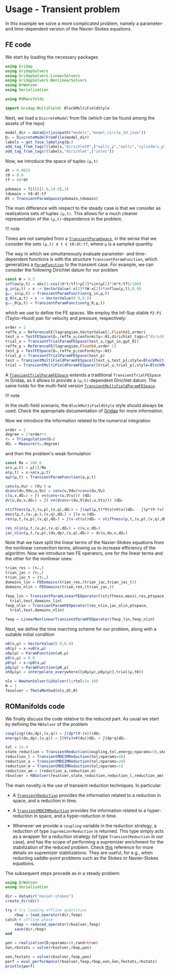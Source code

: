 # Usage - Transient problem

In this example we solve a more complicated problem, namely a parameter- and time-dependent version of the Navier-Stokes equations.

## FE code 

We start by loading the necessary packages  

```julia
using Gridap
using GridapSolvers
using GridapSolvers.LinearSolvers
using GridapSolvers.NonlinearSolvers
using DrWatson
using Serialization

using ROManifolds

import Gridap.MultiField: BlockMultiFieldStyle
```

Next, we load a `DiscreteModel` from file (which can be found among the assets of the repo)

```julia
model_dir = datadir(joinpath("models","model_circle_2d.json"))
Ωₕ = DiscreteModelFromFile(model_dir)
labels = get_face_labeling(Ωₕ)
add_tag_from_tags!(labels,"dirichlet0",["walls_p","walls","cylinders_p","cylinders"])
add_tag_from_tags!(labels,"dirichlet",["inlet"])
```

Now, we introduce the space of tuples `(μ,t)` 

``` julia 
dt = 0.0025
t0 = 0.0
tf = 60*dt

pdomain = fill([1.0,10.0],3)
tdomain = t0:dt:tf
Dt = TransientParamSpace(pdomain,tdomain)
```

The main difference with respect to the steady case is that we consider as realizations sets of tuples `(μ,t)`. This allows for a much cleaner representation of the `(μ,t)`-dependence in the problem. 

!!! note

  Times are not sampled from a [`TransientParamSpace`](@ref), in the sense that we consider the sets `(μ,t) ∀ t ∈ t0:dt:tf`, where `μ` is a sampled quantity.

The way in which we simultaneously evaluate parameter- and time-dependent functions is with the structure `TransientParamFunction`, which generalizes a [`ParamFunction`](@ref) to the transient case. For example, we can consider the following Dirichlet datum for our problem

```julia
const W = 0.5
inflow(μ,t) = abs(1-cos(2π*t/tf)+μ[3]*sin(μ[2]*2π*t/tf)/100)
g_in(μ,t) = x -> VectorValue(-x[2]*(W-x[2])*inflow(μ,t),0.0)
gₚₜ_in(μ,t) = TransientParamFunction(g_in,μ,t)
g_0(x,μ,t) = x -> VectorValue(0.0,0.0)
gₚₜ_0(μ,t) = TransientParamFunction(g_0,μ,t)
```

which we use to define the FE spaces. We employ the Inf-Sup stable `P2-P1` (Taylor-Hood) pair for velocity and pressure, respectively:

```julia
order = 2
reffe_u = ReferenceFE(lagrangian,VectorValue{2,Float64},order)
test_u = TestFESpace(Ωₕ,reffe_u;conformity=:H1,dirichlet_tags=["dirichlet","dirichlet0"])
trial_u = TransientTrialParamFESpace(test_u,[gμt_in,gμt_0])
reffe_p = ReferenceFE(lagrangian,Float64,order-1)
test_p = TestFESpace(Ωₕ,reffe_p;conformity=:H1)
trial_p = TransientTrialParamFESpace(test_p)
test = TransientMultiFieldParamFESpace([test_u,test_p];style=BlockMultiFieldStyle())
trial = TransientMultiFieldParamFESpace([trial_u,trial_p];style=BlockMultiFieldStyle())
```

A [`TransientTrialParamFESpace`](@ref) extends a traditional `TransientTrialFESpace` in Gridap, as it allows to provide a `(μ,t)`-dependent Dirichlet datum. The same holds for the multi-field version [`TransientMultiFieldParamFESpace`](@ref). 

!!! note

  In the multi-field scenario, the `BlockMultiFieldStyle` style should always be used. Check the appropriate documentation of [Gridap](https://github.com/gridap/Gridap.jl) for more information.

Now we introduce the information related to the numerical integration 

```julia
order = 2
degree = 2*order+1
τₕ = Triangulation(Ωₕ)
dΩₕ = Measure(τₕ,degree)
```

and then the problem's weak formulation 

```julia
const Re = 100.0
a(x,μ,t) = μ[1]/Re
a(μ,t) = x->a(x,μ,t)
aμt(μ,t) = TransientParamFunction(a,μ,t)

conv(u,∇u) = (∇u')⋅u
dconv(du,∇du,u,∇u) = conv(u,∇du)+conv(du,∇u)
c(u,v,dΩₕ) = ∫( v⊙(conv∘(u,∇(u))) )dΩₕ
dc(u,du,v,dΩₕ) = ∫( v⊙(dconv∘(du,∇(du),u,∇(u))) )dΩₕ

stiffness(μ,t,(u,p),(v,q),dΩₕ) = ∫(aμt(μ,t)*∇(v)⊙∇(u))dΩₕ - ∫(p*(∇⋅(v)))dΩₕ + ∫(q*(∇⋅(u)))dΩₕ
mass(μ,t,(uₜ,pₜ),(v,q),dΩₕ) = ∫(v⋅uₜ)dΩₕ
res(μ,t,(u,p),(v,q),dΩₕ) = ∫(v⋅∂t(u))dΩₕ + stiffness(μ,t,(u,p),(v,q),dΩₕ)

res_nlin(μ,t,(u,p),(v,q),dΩₕ) = c(u,v,dΩₕ)
jac_nlin(μ,t,(u,p),(du,dp),(v,q),dΩₕ) = dc(u,du,v,dΩₕ)
```

Note that we have split the linear terms of the Navier-Stokes equations from the nonlinear convection terms, allowing us to increase efficiency of the algorithm. Now we introduce two FE operators, one for the linear terms and the other for the nonlinear ones:

```julia
trian_res = (τₕ,)
trian_jac = (τₕ,)
trian_jac_t = (τₕ,)
domains_lin = FEDomains(trian_res,(trian_jac,trian_jac_t))
domains_nlin = FEDomains(trian_res,(trian_jac,))

feop_lin = TransientParamLinearFEOperator((stiffness,mass),res,ptspace,
  trial,test,domains_lin)
feop_nlin = TransientParamFEOperator(res_nlin,jac_nlin,ptspace,
  trial,test,domains_nlin)

feop = LinearNonlinearTransientParamFEOperator(feop_lin,feop_nlin)
```

Next, we define the time marching scheme for our problem, along with a suitable initial condition 

```julia 
u0(x,μ) = VectorValue(0.0,0.0)
u0(μ) = x->u0(x,μ)
u0μ(μ) = ParamFunction(u0,μ)
p0(x,μ) = 0.0
p0(μ) = x->p0(x,μ)
p0μ(μ) = ParamFunction(p0,μ)
xh0μ(μ) = interpolate_everywhere([u0μ(μ),p0μ(μ)],trial(μ,t0))

nls = NewtonSolver(LUSolver();rtol=1e-10)
θ = 1
fesolver = ThetaMethod(nls,dt,θ)
```

## ROManifolds code 

We finally discuss the code relative to the reduced part. As usual we start by defining the `RBSolver` of the problem 

```julia
coupling((du,dp),(v,q)) = ∫(dp*(∇⋅(v)))dΩₕ
energy((du,dp),(v,q)) = ∫(∇(v)⊙∇(du))dΩₕ + ∫(dp*q)dΩₕ

tol = 1e-4
state_reduction = TransientReduction(coupling,tol,energy;nparams=50,sketch=:sprn)
reduction_l = TransientMDEIMReduction(tol;nparams=40)
reduction_a = TransientMDEIMReduction(tol;nparams=20)
reduction_m = TransientMDEIMReduction(tol;nparams=1)
reduction_am = (reduction_a,reduction_m)
rbsolver = RBSolver(fesolver,state_reduction,reduction_l,reduction_am)

```

The main novelty is the use of transient reduction techniques. In particular:

* A [`TransientReduction`](@ref) provides the information related to a reduction in space, and a reduction in time. 

* A [`TransientMDEIMReduction`](@ref) provides the information related to a hyper-reduction in space, and a hyper-reduction in time. 

* Whenever we provide a `coupling` variable in the reduction strategy, a reduction of type `SupremizerReduction` is returned. This type simply acts as a wrapper for a reduction strategy (of type `TransientReduction` in our case), and has the scope of performing a supremizer enrichment for the stabilization of the reduced problem. Check [this](https://doi.org/10.1002/nme.4772) reference for more details on supremizer stabilizations. They are useful, for e.g., when reducting saddle-point problems such as the Stokes or Navier-Stokes equations.

The subsequent steps procede as in a steady problem:

```julia 
using DrWatson 
using Serialization

dir = datadir("navier-stokes")
create_dir(dir) 

try # try loading offline quantities
    rbop = load_operator(dir,feop)
catch # offline phase
    rbop = reduced_operator(rbsolver,feop)
    save(dir,rbop)
end

μon = realization(D;nparams=10,rand=true)
x̂on,rbstats = solve(rbsolver,rbop,μon)

xon,festats = solve(rbsolver,feop,μon)
perf = eval_performance(rbsolver,feop,rbop,xon,x̂on,festats,rbstats)
println(perf)
```